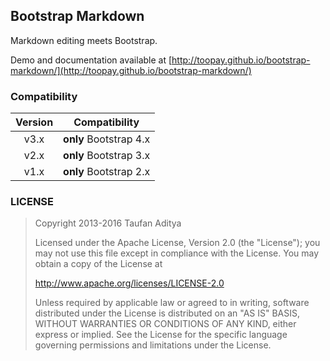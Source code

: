 ## Bootstrap Markdown

Markdown editing meets Bootstrap.

Demo and documentation available at [http://toopay.github.io/bootstrap-markdown/](http://toopay.github.io/bootstrap-markdown/)

### Compatibility

| Version | Compatibility |
| :---: | :---: |
| v3.x | **only** Bootstrap 4.x |
| v2.x | **only** Bootstrap 3.x |
| v1.x | **only** Bootstrap 2.x |

### LICENSE

> Copyright 2013-2016 Taufan Aditya
>
> Licensed under the Apache License, Version 2.0 (the "License");
> you may not use this file except in compliance with the License.
> You may obtain a copy of the License at
>
> http://www.apache.org/licenses/LICENSE-2.0
>
> Unless required by applicable law or agreed to in writing, software
> distributed under the License is distributed on an "AS IS" BASIS,
> WITHOUT WARRANTIES OR CONDITIONS OF ANY KIND, either express or implied.
> See the License for the specific language governing permissions and
> limitations under the License.
